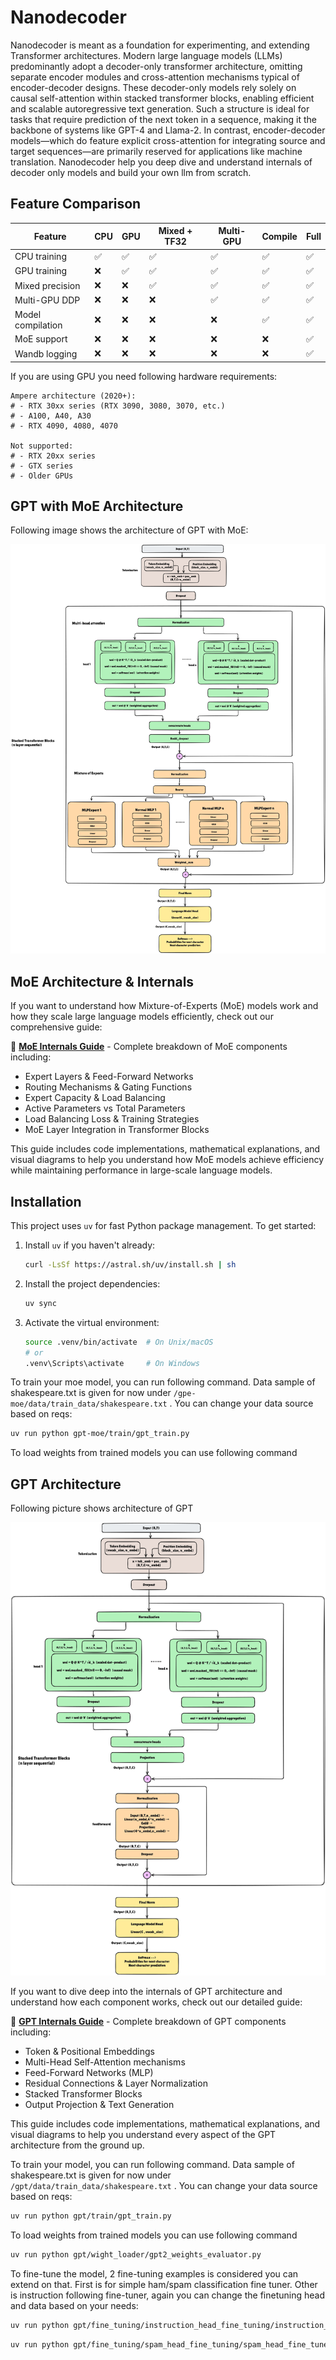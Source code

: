 # Nanodecoder 

Nanodecoder is meant as a foundation for experimenting, and extending Transformer architectures. Modern large language models (LLMs) predominantly adopt a decoder-only transformer architecture, omitting separate encoder modules and cross-attention mechanisms typical of encoder-decoder designs. These decoder-only models rely solely on causal self-attention within stacked transformer blocks, enabling efficient and scalable autoregressive text generation. Such a structure is ideal for tasks that require prediction of the next token in a sequence, making it the backbone of systems like GPT-4 and Llama-2. In contrast, encoder-decoder models—which do feature explicit cross-attention for integrating source and target sequences—are primarily reserved for applications like machine translation. Nanodecoder help you deep dive and understand internals of decoder only models and build your own llm from scratch.


## Feature Comparison

| Feature | CPU | GPU | Mixed + TF32 | Multi-GPU | Compile | Full |
|---------|-----|-----|-------|-----|---------|------|
| CPU training | ✅ | ✅ | ✅ | ✅ | ✅ | ✅ |
| GPU training | ❌ | ✅ | ✅ | ✅ | ✅ | ✅ |
| Mixed precision | ❌ | ❌ | ✅ | ✅ | ✅ | ✅ |
| Multi-GPU DDP | ❌ | ❌ | ❌ | ✅ | ✅ | ✅ |
| Model compilation | ❌ | ❌ | ❌ | ❌ | ✅ | ✅ |
| MoE support | ❌ | ❌ | ❌ | ❌ | ❌ | ✅ |
| Wandb logging | ❌ | ❌ | ❌ | ❌ | ❌ | ✅ |

If you are using GPU you need following hardware requirements:

```
Ampere architecture (2020+):
# - RTX 30xx series (RTX 3090, 3080, 3070, etc.)
# - A100, A40, A30
# - RTX 4090, 4080, 4070

Not supported:
# - RTX 20xx series
# - GTX series
# - Older GPUs
```
## GPT with MoE Architecture

Following image shows the architecture of GPT with MoE:

![GPT+MOE](images/moe/moe.png)

## MoE Architecture & Internals

If you want to understand how Mixture-of-Experts (MoE) models work and how they scale large language models efficiently, check out our comprehensive guide:

📖 **[MoE Internals Guide](MOE_INTERNALS.md)** - Complete breakdown of MoE components including:
- Expert Layers & Feed-Forward Networks
- Routing Mechanisms & Gating Functions
- Expert Capacity & Load Balancing
- Active Parameters vs Total Parameters
- Load Balancing Loss & Training Strategies
- MoE Layer Integration in Transformer Blocks

This guide includes code implementations, mathematical explanations, and visual diagrams to help you understand how MoE models achieve efficiency while maintaining performance in large-scale language models.

## Installation

This project uses `uv` for fast Python package management. To get started:

1. Install `uv` if you haven't already:
   ```bash
   curl -LsSf https://astral.sh/uv/install.sh | sh
   ```

2. Install the project dependencies:
   ```bash
   uv sync
   ```

3. Activate the virtual environment:
   ```bash
   source .venv/bin/activate  # On Unix/macOS
   # or
   .venv\Scripts\activate     # On Windows
   ```

To train your moe model, you can run following command. Data sample of shakespeare.txt is given for now under ```/gpe-moe/data/train_data/shakespeare.txt``` . You can change your data source based on reqs:

```bash
uv run python gpt-moe/train/gpt_train.py
``` 
To load weights from trained models you can use following command


## GPT Architecture
Following picture shows architecture of GPT

![GPT](images/gpt/gpt.png)

If you want to dive deep into the internals of GPT architecture and understand how each component works, check out our detailed guide:

📖 **[GPT Internals Guide](GPT_INTERNALS.md)** - Complete breakdown of GPT components including:
- Token & Positional Embeddings
- Multi-Head Self-Attention mechanisms
- Feed-Forward Networks (MLP)
- Residual Connections & Layer Normalization
- Stacked Transformer Blocks
- Output Projection & Text Generation

This guide includes code implementations, mathematical explanations, and visual diagrams to help you understand every aspect of the GPT architecture from the ground up.


To train your model, you can run following command. Data sample of shakespeare.txt is given for now under ```/gpt/data/train_data/shakespeare.txt``` . You can change your data source based on reqs:

```bash
uv run python gpt/train/gpt_train.py
``` 
To load weights from trained models you can use following command

```bash
uv run python gpt/wight_loader/gpt2_weights_evaluator.py
```

To fine-tune the model, 2 fine-tuning examples is considered you can extend on that. First is for simple ham/spam classification fine tuner. Other is instruction following fine-tuner, again you can change the finetuning head and data based on your needs:

``` bash
uv run python gpt/fine_tuning/instruction_head_fine_tuning/instruction_head_find_tuner.py
```

```bash
uv run python gpt/fine_tuning/spam_head_fine_tuning/spam_head_fine_tuner.py
```
